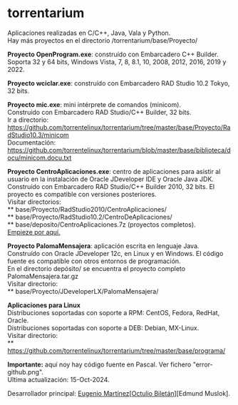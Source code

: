 # torrentarium

Aplicaciones realizadas en C/C++, Java, Vala y Python.<br>
Hay más proyectos en el directorio /torrentarium/base/Proyecto/<br>

<b>Proyecto OpenProgram.exe</b>: construído con Embarcadero C++ Builder.<br>
Soporta 32 y 64 bits, Windows Vista, 7, 8, 8.1, 10, 2008, 2012, 2016, 2019 y 2022.<br>

<b>Proyecto wciclar.exe</b>: construído con Embarcadero RAD Studio 10.2 Tokyo, 32 bits.<br>

<b>Proyecto mic.exe</b>: mini intérprete de comandos (minicom).<br> 
Construído con Embarcadero RAD Studio/C++ Builder, 32 bits.<br>
Ir a directorio: https://github.com/torrentelinux/torrentarium/tree/master/base/Proyecto/RadStudio10.3/minicom<br>
Documentación: https://github.com/torrentelinux/torrentarium/blob/master/base/biblioteca/docu/minicom.docu.txt<br>

<b>Proyecto CentroAplicaciones.exe</b>: centro de aplicaciones para asistir al usuario en la instalación de Oracle JDeveloper IDE y Oracle Java JDK.<br>
Construído con Embarcadero RAD Studio/C++ Builder 2010, 32 bits. El proyecto es compatible con versiones posteriores.<br>
Visitar directorios:<br>
** base/Proyecto/RadStudio2010/CentroAplicaciones/<br>
** base/Proyecto/RadStudio10.2/CentroDeAplicaciones/<br>
** base/deposito/CentroAplicaciones.7z (proyectos completos).<br>
<a href="https://github.com/torrentelinux/torrentarium/tree/master/base/Proyecto/RadStudio2010/CentroAplicaciones">Empieze por aquí.</a>

<b>Proyecto PalomaMensajera</b>: aplicación escrita en lenguaje Java.<br>
Construído con Oracle JDeveloper 12c, en Linux y en Windows. El código fuente es compatible con otros entornos de programación.<br>
En el directorio depósito/ se encuentra el proyecto completo PalomaMensajera.tar.gz<br>
Visitar directorio:<br>
** base/Proyecto/JDeveloperLX/PalomaMensajera/<br>

<b>Aplicaciones para Linux</b><br>
Distribuciones soportadas con soporte a RPM: CentOS, Fedora, RedHat, Oracle.<br>
Distribuciones soportadas con soporte a DEB: Debian, MX-Linux.<br>
Visitar directorio:<br>
** https://github.com/torrentelinux/torrentarium/tree/master/base/programa/<br>

<b>Importante:</b> aquí noy hay código fuente en Pascal. Ver fichero "error-github.png".<br>
Ultima actualización: 15-Oct-2024.<br>

Desarrollador principal: <a href="https://ar.linkedin.com/in/eugenio-mart%C3%ADnez-ob1">Eugenio Martínez</a>[<a href="https://www.bing.com/search?q=octulio+bilet%C3%A1n">Octulio Biletán</a>][Edmund Muslok].<br>
